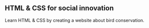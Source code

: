## HTML & CSS for social innovation

Learn HTML & CSS by creating a website about bird conservation.